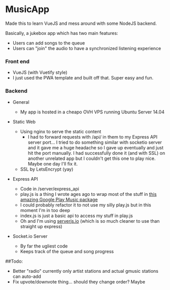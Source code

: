 # MusicApp
Made this to learn VueJS and mess around with some NodeJS backend.

Basically, a jukebox app which has two main features:
* Users can add songs to the queue
* Users can "join" the audio to have a synchronized listening experience

### Front end
* VueJS (with Vuetify style) 
* I just used the PWA template and built off that.  Super easy and fun.  

### Backend
* General
  * My app is hosted in a cheapo OVH VPS running Ubuntu Server 14.04
* Static Web
  * Using nginx to serve the static content
    * I had to forward requests with /api/ in them to my Express API server port... I tried to do something similar with socketio server and it gave me a huge headache so I gave up eventually and just hit the port manually.  I had successfully done it (and with SSL) on another unrelated app but I couldn't get this one to play nice.  Maybe one day I'll fix it.
  * SSL by LetsEncrypt (yay) 
  
* Express API
  * Code in /server/express_api
  * play.js is a thing I wrote ages ago to wrap most of the stuff in [this amazing Google Play Music package](https://github.com/jamon/playmusic)
  * I could probably refactor it to not use my silly play.js but in this moment I'm in too deep
  * index.js is just a basic api to access my stuff in play.js
  * Oh and I'm using [serverjs.io](https://serverjs.io/) (which is so much cleaner to use than straight up express)
* Socket.io Server
  * By far the ugliest code
  * Keeps track of the queue and song progress
 
 
 
 ##Todo:
 * Better "radio" currently only artist stations and actual gmusic stations can auto-add
 * Fix upvote/downvote thing... should they change order?  Maybe
